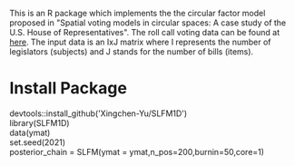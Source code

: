   This is an R package which implements the the circular factor model proposed in "Spatial voting models in circular spaces: A case study of the U.S. House of Representatives". 
  The roll call voting data can be found at [here](http://voteview.com). The input data is an IxJ matrix where I represents the number of legislators (subjects) and J stands for the number of bills (items).
  # Install Package
  devtools::install_github('Xingchen-Yu/SLFM1D')\
  library(SLFM1D)\
  data(ymat)\
  set.seed(2021)\
  posterior_chain = SLFM(ymat = ymat,n_pos=200,burnin=50,core=1)
